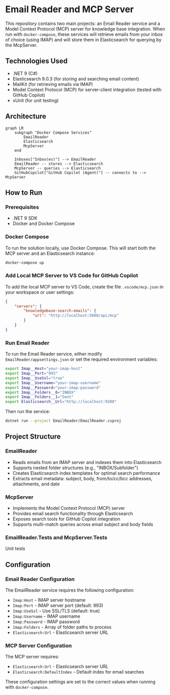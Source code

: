 # Email Reader and MCP Server

This repository contains two main projects: an Email Reader service and a Model Context Protocol (MCP) server for knowledge base integration. When run with `docker-compose`, these services will retrieve emails from your inbox of choice (using IMAP) and will store them in Elasticsearch for querying by the McpServer.

## Technologies Used

- .NET 9 (C#)
- Elasticsearch 9.0.3 (for storing and searching email content)
- MailKit (for retrieving emails via IMAP)
- Model Context Protocol (MCP) for server-client integration (tested with GitHub Copilot)
- xUnit (for unit testing)

## Architecture

```mermaid
graph LR
    subgraph "Docker Compose Services"
        EmailReader
        Elasticsearch
        McpServer
    end

    Inboxes["Inbox(es)"] --> EmailReader
    EmailReader -- stores --> Elasticsearch
    McpServer -- queries --> Elasticsearch
    GitHubCopilot["GitHub Copilot (Agent)"] -- connects to --> McpServer
```

## How to Run

### Prerequisites

- .NET 9 SDK
- Docker and Docker Compose

### Docker Compose

To run the solution locally, use Docker Compose. This will start both the MCP server and an Elasticsearch instance:

```bash
docker-compose up
```

### Add Local MCP Server to VS Code for GitHub Copilot

To add the local MCP server to VS Code, create the file `.vscode/mcp.json` in your workspace or user settings:

```json
{
    "servers": {
        "knowledgebase-search-emails": {
            "url": "http://localhost:5000/api/mcp"
        }
    }
}
```

### Run Email Reader

To run the Email Reader service, either modify `EmailReader/appsettings.json` or set the required environment variables:

```bash
export Imap__Host="your-imap-host"
export Imap__Port="993"
export Imap__UseSsl="true"
export Imap__Username="your-imap-username"
export Imap__Password="your-imap-password"
export Imap__Folders__0="INBOX"
export Imap__Folders__1="Sent"
export Elasticsearch__Url="http://localhost:9200"
```

Then run the service:

```bash
dotnet run --project EmailReader/EmailReader.csproj
```

## Project Structure

### EmailReader
- Reads emails from an IMAP server and indexes them into Elasticsearch
- Supports nested folder structures (e.g., "INBOX/Subfolder")
- Creates Elasticsearch index templates for optimal search performance
- Extracts email metadata: subject, body, from/to/cc/bcc addresses, attachments, and date

### McpServer
- Implements the Model Context Protocol (MCP) server
- Provides email search functionality through Elasticsearch
- Exposes search tools for GitHub Copilot integration
- Supports multi-match queries across email subject and body fields

### EmailReader.Tests and McpServer.Tests
Unit tests

## Configuration

### Email Reader Configuration

The EmailReader service requires the following configuration:

- `Imap:Host` - IMAP server hostname
- `Imap:Port` - IMAP server port (default: 993)
- `Imap:UseSsl` - Use SSL/TLS (default: true)
- `Imap:Username` - IMAP username
- `Imap:Password` - IMAP password
- `Imap:Folders` - Array of folder paths to process
- `Elasticsearch:Url` - Elasticsearch server URL

### MCP Server Configuration

The MCP server requires:

- `Elasticsearch:Url` - Elasticsearch server URL
- `Elasticsearch:DefaultIndex` - Default index for email searches

These configuration settings are set to the correct values when running with `docker-compose`.